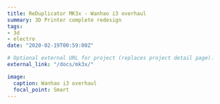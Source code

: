 ```yaml
---
title: ReDuplicator MK3x - Wanhao i3 overhaul
summary: 3D Printer complete redesign
tags:
- 3d
- electro
date: "2020-02-19T00:59:00Z"

# Optional external URL for project (replaces project detail page).
external_link: "/docs/mk3x/"

image:
  caption: Wanhao i3 overhaul 
  focal_point: Smart
---
```

